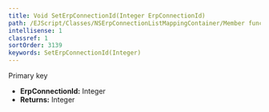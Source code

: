 ```yaml
---
title: Void SetErpConnectionId(Integer ErpConnectionId)
path: /EJScript/Classes/NSErpConnectionListMappingContainer/Member functions/Void SetErpConnectionId(Integer p_0)
intellisense: 1
classref: 1
sortOrder: 3139
keywords: SetErpConnectionId(Integer)
---
```



Primary key



* **ErpConnectionId:** Integer
* **Returns:** Integer


